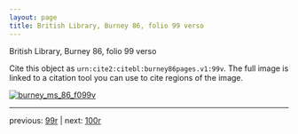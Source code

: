 ```yaml
---
layout: page
title: British Library, Burney 86, folio 99 verso
---
```


British Library, Burney 86, folio 99 verso

Cite this object as `urn:cite2:citebl:burney86pages.v1:99v`.  The full image is linked to a citation tool you can use to cite regions of the image.

[![burney_ms_86_f099v](http://www.homermultitext.org/iipsrv?IIIF=/project/homer/pyramidal/deepzoom/citebl/burney86imgs/v1/burney_ms_86_f099v.tif/full/800,/0/default.jpg)](http://www.homermultitext.org/ict2/?urn=urn:cite2:citebl:burney86imgs.v1:burney_ms_86_f099v) 

---

previous:  [99r](../99r/) | next: [100r](../100r/)